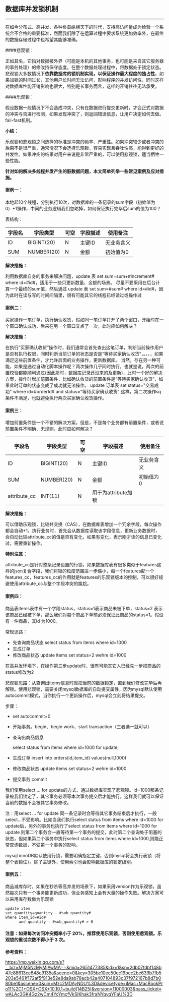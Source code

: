 ## 数据库并发锁机制

---


在如今分布式、高并发、各种负载纵横天下的时代，支持高访问量成为检验一个系统合不合格的重要标准，然而我们除了在运算过程中要求系统更加效率外，在最终的数据存储过程中也希望其能够准确。

####悲观锁：

正如其名，它指对数据被外界（可能是本机的其他事务，也可能是来自其它服务器的事务处理）的修改持保守态度。在整个数据处理过程中，将数据处于锁定状态。悲观锁大多数情况下**依靠数据库的锁机制实现，以保证操作最大程度的独占性**。如果加锁的时间过长，其他用户长时间无法访问，影响程序的并发访问性，同时这样对数据库性能开销影响也很大，特别是长事务而言，这样的开销往往无法承受。

####乐观锁：

假设数据一般情况下不会造成冲突，只有在数据进行提交更新时，才会正式对数据的冲突与否进行检测，如果发现冲突了，则返回错误信息，让用户决定如何去做。fail-fast机制。

**小结：**

乐观锁和悲观锁之间选择的标准是冲突的频率、严重性。如果冲突较少或者冲突的后果不是很严重，通常情况下会选择乐观锁，容易实现且吞吐性高，能得到更好的并发性。如果冲突的结果对用户来说是非常严重的，可以使用悲观锁，适当牺牲一些性能。


**针对如何解决多线程并发产生的脏数据问题，本文简单列举一些常见案例及应对措施。**

#### 案例一：

本地起10个线程，分别执行10次，对数据库的一条记录的sum字段（初始值为0）+1操作，中间的业务逻辑我们忽略掉，如何保证执行完毕后sum的值为100？


表结构：

|字段名|	字段类型	|可空|	字段描述	| 使用备注|
| --- | --- | --- | --- |---|
|ID	|BIGINT(20)|	N	|主键ID|	无业务含义|
|SUM|	NUMBER(20)|N	|金额	|初始值为0|

**解决措施：**

利用数据库自身的事务来解决问题，update 表 set sum=sum+#increment#   where id=#id#，适用于一些只更新数量、金额的场景。
尽量不要采用在后台计算一个最终的sum值，然后通过 update 表 set sum=#sum#  where id=#id#，因为此时在读与写的时间间隔里，很有可能其它的线程已经读过或操作过

#### 案例二：

买家操作一笔订单，执行确认收货，假如同一笔订单打开了两个窗口，开始时在一个窗口确认成功，后来在另一个窗口又点了一次，此时应如何解决？

**解决措施：**

在执行“买家确认收货”操作时，我们通常会首先查出这笔订单，判断当前操作用户是否有执行权限，同时判断当前订单的状态是否是“等待买家确认收货”，。。。，如果满足这些前置条件，才允许后面的业务操作，更新数据库。
当然，存在另一种可能，如果是通过自动化脚本操作呢？两次操作几乎同时执行，也就是说，两次的前置校验都能顺利通过(因此那时，数据库记录还没来的及更新)，此时一个好的解决方案，操作时增加前置条件，比如确认收货的前置条件是“等待买家确认收货”，如果此时订单的状态变成了成功就无法操作。
update 订单表 set  status="交易成功"  where id=#orderId# and status="等待买家确认收货"
这样，第二次操作sq条件不满足，也就避免执行两次买家确认收货操作。

#### 案例三：

增加前置条件是一个不错的解决方案，但是，不是每个业务都有前置条件，或者说前置条件不明确、无规则，此时应如何解决？


|字段名|	字段类型	|可空|	字段描述	| 使用备注|
| --- | --- | --- | --- |---|
|ID|	BIGINT(20)|	N	|主键ID|	无业务含义|
|SUM|	NUMBER(20)|	N	|金额| 初始值为0|
|attribute_cc|	INT(11)	| N	|用于为attribute加锁	|
 

**解决措施：**

可以借助乐观锁，比较并交换（CAS），在数据库表增加一个冗余字段，每次操作都会自动+1。执行业务时，首先会从数据库读取该字段信息，更新业务数据时，会自动比较attribute_cc的值是否有变化，如果有变化，表示刚才读的信息已变化过，需要重新操作。

**特别注意：**

attribute_cc是针对整条记录设置的行锁，如果数据库表有很多类似于features这样的json复合字段，我们将锁的粒度范围进一步缩小，每一个features配一个features_cc，features_cc的作用就是features的乐观锁版本的控制，可以很好规避使用attribute_cc与整个字段冲突的尴尬。


#### 案例四：

商品表items表中有一个字段status，status=1表示商品未被下单，status=2 表示该商品已经被下单，那么我们对每个商品下单前必须保证此商品的status=1。假设有一件商品，其id 为1000。

常规思路：

* 先查询商品状态  select status from items where id=1000
* 生成订单 
* 修改商品状态 update items set status=2 wehre id=1000

在高并发环境下，在操作第三步update时，很有可能其它人已经先一步把商品的status修改为2

悲观锁思路：从查询出items信息时就把当前的数据锁定，直到我们修改完毕后再解锁。使用悲观锁，需要关闭mysql数据库的自动提交属性，因为mysql默认使用autocommit模式，当你执行一个更新操作后，mysql会立刻将结果提交。

步骤：

* set autocommit=0
* 开始事务。begin、begin work、start transaction（三者选一就可以）
* 查询出商品信息

  select status from items where id=1000 for update;
* 生成订单 insert into orders(id,item_id) values(null,1000)
* 修改商品状态 update items set status=2 wehre id=1000
* 提交事务  commit 

我们使用select ... for update的方式，通过数据库实现了悲观锁。id=1000那条记录被我们锁定了，其它事务必须等本次事务提交后才能执行。这样我们就可以保证当前的数据不会被其它事务修改。

注：用select ... for update 同一条记录时会等待其它事务结束后才执行，一般select...不受影响。比如当我们执行select status from items where id=1000 for update后，另外的事务也执行了select status from items where id=1000 for update 则第二个事务会一直等待第一个事务的提交，此时第二个查询处于阻塞的状态，但如果第二个事务中执行select status from items where id=1000,则能正常查询数据，不受第一个事务的影响。

mysql innoDB默认使用行锁，需要明确指定主键，否则mysql将会执行表锁（将整个表锁住）。除了主键外，使用索引也会影响数据库的锁定级别。

#### 案例五：

商品减库存时，如果在秒杀等高并发的场景下，如果采用version作为乐观锁，虽然每次只有一个事务能更新成功，但业务感知上会有大量的操作失败。解决方案可以采用库存数做为乐观锁

```
update item
set quantity=quantity - #sub_quantity#
where item_id=#id# 
	  and quantity - #sub_quantity# > 0

```

#### 注意：如果每次访问冲突概率小于 20%，推荐使用乐观锁，否则使用悲观锁。乐观锁的重试次数不得小于 3 次。


**参考资料：**

https://mp.weixin.qq.com/s?__biz=MjM5NzMyMjAwMA==&mid=2651477385&idx=1&sn=2db07fdbf148b47e88613cc648c9135a&scene=0&key=305bc10ec50ec19bec2be639b7fb5203e5461f172af5f913e52e8da9ab78acb42a407104893c37f972167b8d7b080be1&ascene=0&uin=Mzc2MDAyNDU%3D&devicetype=iMac+MacBookPro11%2C1+OSX+OSX+10.10.1+build(14B25)&version=11000003&pass_ticket=wALAc3GK4Gz2wCm4YcYmcfVkSIKhak3fraNYqyqYFaU%3D